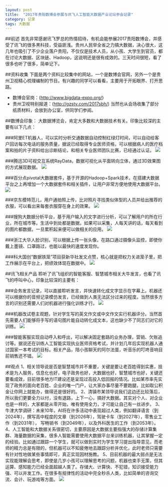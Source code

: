 ```yaml
---
layout: post
title:  "2017年贵阳数博会参展与讯飞人工智能大数据产业论坛参会记录"
category: 记录
tags: 大数据
---
```


##前述
首先非常感谢讯飞罗总的热情招待，有机会能参展2017贵阳数博会，并感受了讯飞的很多黒科技，受益匪浅。贵州人民举全省之力搞大数据，决心很大，这几年也吸引了不少企业落户贵阳，不仅仅是技术人员，从小孩、大学生到官员，都在讨论大数据、区块链、Hadoop，这说明还是很有成效的。三天时间很短，看了很多也听了很多，简单记下。

##资料收集
下面是两个资料比较集中的网站，一个是数博会官网，另外一个是贵州卫视精心梳理编制的节目。有兴趣的同学可以看看，主要用于开拓眼界、打开思路。
* 数博会官岗：(http://www.bigdata-expo.org/)
* 贵州卫视特别报道：(http://gzstv.com/2017sbh/)
当然也从会场收集了部分纸质材料，会放到办公室，供同学们参阅。

##数博会印象：
大数据博览会，肯定大多数和大数据技术有关。印象比较深的主要有以下几点：

###阿里ET机器人，可以实时分析交通数据自动控制红绿灯时间，可以自动给客户回访每次电话的服务质量，据说已经取得专业医师资格，可以根据病人的医疗档案和拍的片子资料给出诊断结论，和相关专业医师团队比赛，已经通过认证。
![](https://raw.githubusercontent.com/shockw/shockw.github.io/master/img/2017bigdataexpo/1.jpg)

###腾迅3D可视交互系统RayData，数据可视化从平面转向立体，通过3D效果图的方式展现数据。
![](https://raw.githubusercontent.com/shockw/shockw.github.io/master/img/2017bigdataexpo/2.jpg)

###百分点pivotal大数据套件，基于开源的Hadoop+Spark技术，在搭建大数据平台之上再增加一个大数据套件和相关插件，让用户非常方便地使用大数据平台。
![](https://raw.githubusercontent.com/shockw/shockw.github.io/master/img/2017bigdataexpo/3.jpg)

###京东模特范儿，用户通拍照上传，比对照片寻找类似体型的人员并给出推荐的衣服，可以看出来每套衣服穿在身上的效果。
![](https://raw.githubusercontent.com/shockw/shockw.github.io/master/img/2017bigdataexpo/4.jpg)

###搜狗大数据分析平台，基于用户输入的文字进行分析，可以了解用户的所在行业，所在城市等。生活中到处都是数据，如果可以采集，人每天讲的话，每天看到的图片都数据，一旦累积起来便可以做相关的应用。
![](https://raw.githubusercontent.com/shockw/shockw.github.io/master/img/2017bigdataexpo/5.jpg)

###浙江大华人脸识别，可以根据上传一张头像，在路口通过摄像头监控，即使你戴上墨镜、口罩路过，也能以最快的速度发现你。

###科大国创“数据铁笼”项目获新华社发文点赞，核心就是把权力关进笼子里，把工作展示在平台上，把绩效体现在数据中。
![](https://raw.githubusercontent.com/shockw/shockw.github.io/master/img/2017bigdataexpo/6.jpg)

##讯飞相关产品
聆听了讯飞组织的智能客服、智慧城市相关大牛发言，也看了讯飞的呼叫中心，印象比较深的主要有：

###会务发言记录，可以直接聆听发言，并快速转化成文字显示在字幕上。机器还可以根据你的音频记录模仿发言，已经做到人类无法区分过来的程度。当然很多方言的识别还需要人们对机器进行强化训练才行。
![](https://raw.githubusercontent.com/shockw/shockw.github.io/master/img/2017bigdataexpo/7.jpg)

###机器改试卷主观题，针对学生写的英文作文或中文作文实行机器评分。当然首先需要人们能够将手写的语句图片能自动转化成文本，这也缺少不了同志们对它的训练。
![](https://raw.githubusercontent.com/shockw/shockw.github.io/master/img/2017bigdataexpo/8.jpg)

###智能客服实现自动呼入和呼出，可以解决固定套路的业务办理，营销、欠账追讨等。据说还在训练人工智能实现执业医师资格考试，并计划几年后实现机器人通过国家一本考试的目标。相关产品，陪小孩聊天的阿尔法蛋，听音乐的叮咚音响目前销售还不错。
![](https://raw.githubusercontent.com/shockw/shockw.github.io/master/img/2017bigdataexpo/9.jpg)

##观点
1、相关领导说是否是智慧城市并不重要，关键是要让老百姓得到实惠，技术是为人服务，信息化也好，电子政务也好，大数据也好，智慧城市也好，关键还要看成效，目前很多地方IT建设还是呈现过高投入低回报的情况。比如某市率先实现了政务的面向老百姓、企业的唯一门户，让大家办事尽量不要跑腿，比如取公积金让你网上就能办，做得还是很好的。
2、清镇市某领导说我们这边还比较落后，所以我们更要全力以付，没有退路，上下一心，搞好大数据。其实对个人、对企业也是一样的，大家都是从零开始，唯有使用全力，才可能让自己有一丝进步。
3、牛津大学调研：未来10年，AI将在许多活动中表现超过人类，例如翻译语言（到2024年），撰写高中程度的文章（到2026年），驾驶卡车（到2027年），零售业工作（到2031年）， 写畅销书（到2049年），以及外科医生的工作（到2053年）。
4、人工智能和大数据关系很密切，主要原因是大数据主要指强大的存储计算集群、海量数据的采集，很多人智能需要使用大数据平台来训练机器，让其掌握一定的经验。比如通过跟踪一个学生，就可以做到实时为学生学习提出指导意见，而老师的精力总是有限的，但机器可以不知疲倦地去跟踪分析并优化，此时老师只需要有针对性地做某些事情即可，真正实现因材施教。
5、目前机器的最大弱点是无法实现能理解会思考，即使是几岁小孩可以理解思考的问题，机器也束手无策，但其运算、感知能力已经全面超越人类了。存储大、计算快、不犯错，知识接受能力强、可以并发工作。在很多有规律性的活动中完全秒杀人类，比如简单的咨询交流、会计、玩游戏等方面。
![](https://raw.githubusercontent.com/shockw/shockw.github.io/master/img/2017bigdataexpo/10.jpg)





